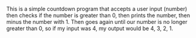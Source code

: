 This is a simple countdown program that accepts a user input (number) then checks if the number is greater than 0,
then prints the number, then minus the number with 1. Then goes again until our number is no longer greater than 0,
so if my input was 4, my output would be 4, 3, 2, 1.
